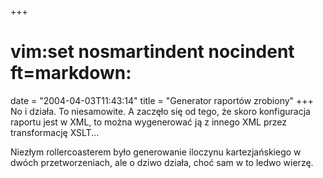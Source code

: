 +++
# vim:set nosmartindent nocindent ft=markdown:
date = "2004-04-03T11:43:14"
title = "Generator raportów zrobiony"
+++
No i działa. To niesamowite. A zaczęło się od tego, że skoro konfiguracja
raportu jest w XML, to można wygenerować ją z innego XML przez transformację
XSLT...

Niezłym rollercoasterem było generowanie iloczynu kartezjańskiego w dwóch
przetworzeniach, ale o dziwo działa, choć sam w to ledwo wierzę.
